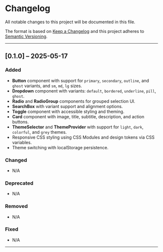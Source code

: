 # Changelog

All notable changes to this project will be documented in this file.

The format is based on [Keep a Changelog](https://keepachangelog.com/en/1.0.0/)
and this project adheres to [Semantic Versioning](https://semver.org/spec/v2.0.0.html).

---

## [0.1.0] – 2025-05-17

### Added
- **Button** component with support for `primary`, `secondary`, `outline`, and `ghost` variants, and `sm`, `md`, `lg` sizes.
- **Dropdown** component with variants: `default`, `bordered`, `underline`, `pill`, `ghost`.
- **Radio** and **RadioGroup** components for grouped selection UI.
- **SearchBox** with variant support and alignment options.
- **Toggle** component with accessible styling and theming.
- **Card** component with image, title, subtitle, description, and action buttons.
- **ThemeSelector** and **ThemeProvider** with support for `light`, `dark`, `colorful`, and `grey` themes.
- Responsive CSS styling using CSS Modules and design tokens via CSS variables.
- Theme switching with localStorage persistence.

### Changed
- N/A

### Deprecated
- N/A

### Removed
- N/A

### Fixed
- N/A

---

